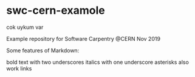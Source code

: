 # swc-cern-examole
cok uykum var

Example repository for Software Carpentry @CERN Nov 2019

Some features of Markdown:

bold text with two underscores
italics with one underscore
asterisks also work
links
